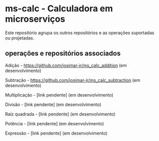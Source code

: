 # ms-calc - Calculadora em microserviços
Este repositório agrupa os outros repositórios e as operações suportadas ou projetadas.

## operações e repositórios associados

Adição - https://github.com/josimar-jr/ms_calc_addition (em desenvolvimento)

Subtração - https://github.com/josimar-jr/ms_calc_subtraction (em desenvolvimento)

Multiplicação - [link pendente] (em desenvolvimento)

Divisão - [link pendente] (em desenvolvimento)

Raíz quadrada - [link pendente] (em desenvolvimento)

Potência - [link pendente] (em desenvolvimento)

Expressão - [link pendente] (em desenvolvimento)
